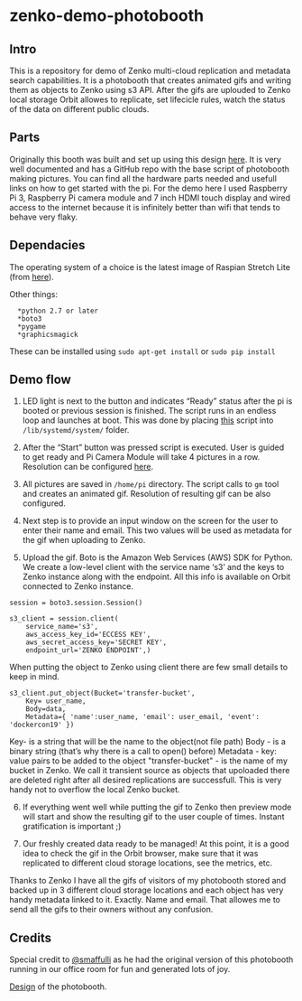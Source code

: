 # zenko-demo-photobooth
 
## Intro

This is a repository for demo of Zenko multi-cloud replication and metadata search capabilities. 
It is a photobooth that creates animated gifs and writing them as objects to Zenko using s3 API. After the gifs are uplouded to Zenko local storage Orbit allowes to replicate, set lifecicle rules, watch the status of the data on different public clouds.


## Parts

Originally this booth was built and set up using this design [here](https://www.drumminhands.com/2018/06/15/raspberry-pi-photo-booth/). It is very well documented and has a GitHub repo with the base script of photobooth making pictures. You can find all the hardware parts needed and usefull links on how to get started with the pi.
For the demo here I used Raspberry Pi 3, Raspberry Pi camera module and 7 inch HDMI touch display and wired access to the internet because it is infinitely better than wifi that tends to behave very flaky.


## Dependacies 

The operating system of a choice is the latest image of Raspian Stretch Lite (from [here](https://www.raspberrypi.org/downloads/raspbian/)).

Other things:
 ```
   *python 2.7 or later
   *boto3
   *pygame
   *graphicsmagick
```
These can be installed using `sudo apt-get install` or `sudo pip install`


## Demo flow

1. LED light is next to the button and indicates “Ready” status after the pi is booted or previous session is finished. The script runs in an endless loop and launches at boot. This was done by placing [this](https://github.com/scality/zenko-demo-photobooth/blob/master/photobooth.service) script into `/lib/systemd/system/` folder.

2. After the “Start” button was pressed script is executed. User is guided to get ready and Pi Camera Module will take 4 pictures in a row. Resolution can be configured [here](https://github.com/scality/zenko-demo-photobooth/blob/master/config.py).

3. All pictures are saved in `/home/pi` directory. The script calls to `gm` tool and creates an animated gif. Resolution of resulting gif can be also configured.

4. Next step is to provide an input window on the screen for the user to enter their name and email. This two values will be used as metadata for the gif when uploading to Zenko.

5. Upload the gif. Boto is the Amazon Web Services (AWS) SDK for Python. We create a low-level client with the service name ‘s3’ and the keys to Zenko instance along with the endpoint. All this info is available on Orbit connected to Zenko instance.
```
session = boto3.session.Session()

s3_client = session.client(
    service_name='s3',
    aws_access_key_id='ECCESS KEY',
    aws_secret_access_key='SECRET KEY',
    endpoint_url='ZENKO ENDPOINT',)
```
When putting the object to Zenko using client there are few small details to keep in mind.
```
s3_client.put_object(Bucket='transfer-bucket',
    Key= user_name,
    Body=data,
    Metadata={ 'name':user_name, 'email': user_email, 'event': 'dockercon19' })
```
Key- is a string that will be the name to the object(not file path)
Body - is a binary string (that’s why there is a call to open() before)
Metadata - key: value pairs to be added to the object
"transfer-bucket" - is the name of my bucket in Zenko. 
We call it transient source as objects that upoloaded there are deleted right after all desired replications are successfull. This is very handy not to overflow the local Zenko bucket.

6. If everything went well while putting the gif to Zenko then preview mode will start and show the resulting gif to the user couple of times. Instant gratification is important ;)

7. Our freshly created data ready to be managed! At this point, it is a good idea to check the gif in the Orbit browser, make sure that it was replicated to different cloud storage locations, see the metrics, etc.

Thanks to Zenko I have all the gifs of visitors of my photobooth stored and backed up in 3 different cloud storage locations and each object has very handy metadata linked to it. Exactly. Name and email. That allowes me to send all the gifs to their owners without any confusion.

## Credits
Special credit to [@smaffulli](https://github.com/smaffulli/drumminhands_photobooth) as he had the original version of this photobooth running in our office room for fun and generated lots of joy.

[Design](https://www.drumminhands.com/2018/06/15/raspberry-pi-photo-booth/) of the photobooth.




